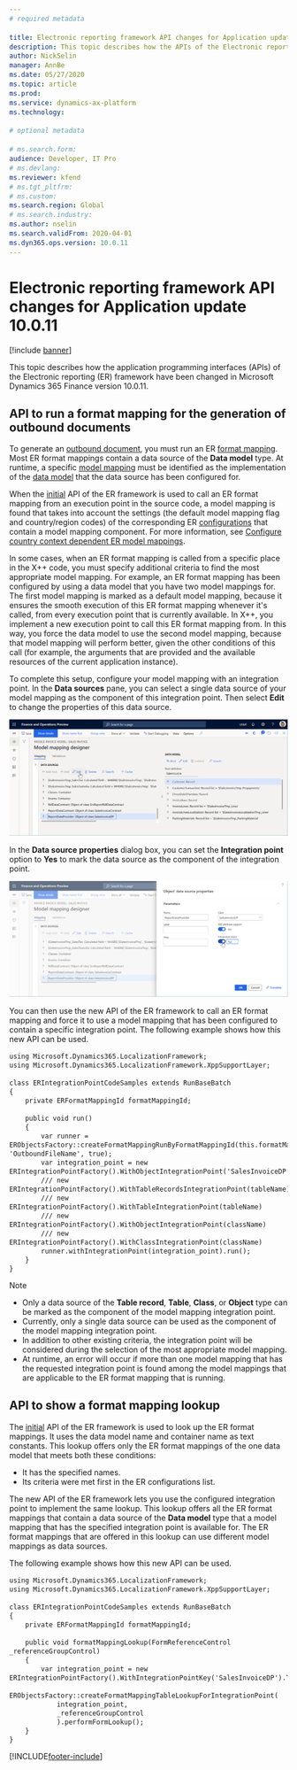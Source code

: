 ```yaml
---
# required metadata

title: Electronic reporting framework API changes for Application update 10.0.11
description: This topic describes how the APIs of the Electronic reporting framework have been changed in Microsoft Dynamics 365 Finance version 10.0.11.
author: NickSelin
manager: AnnBe
ms.date: 05/27/2020
ms.topic: article
ms.prod: 
ms.service: dynamics-ax-platform
ms.technology: 

# optional metadata

# ms.search.form:  
audience: Developer, IT Pro
# ms.devlang: 
ms.reviewer: kfend
# ms.tgt_pltfrm: 
# ms.custom: 
ms.search.region: Global 
# ms.search.industry: 
ms.author: nselin
ms.search.validFrom: 2020-04-01
ms.dyn365.ops.version: 10.0.11
---
```


# Electronic reporting framework API changes for Application update 10.0.11

[!include [banner](../includes/banner.md)]

This topic describes how the application programming interfaces (APIs) of the Electronic reporting (ER) framework have been changed in Microsoft Dynamics 365 Finance version 10.0.11.

## API to run a format mapping for the generation of outbound documents

To generate an [outbound document](general-electronic-reporting.md#configuring-data-model-mappings-for-outgoing-documents), you must run an ER [format mapping](general-electronic-reporting.md#FormatComponentInbound). Most ER format mappings contain a data source of the **Data model** type. At runtime, a specific [model mapping](general-electronic-reporting.md#data-model-and-model-mapping-components) must be identified as the implementation of the [data model](general-electronic-reporting.md#data-model-and-model-mapping-components) that the data source has been configured for.

When the [initial](er-apis-app73.md#code-to-run-a-format-mapping-for-data-export) API of the ER framework is used to call an ER format mapping from an execution point in the source code, a model mapping is found that takes into account the settings (the default model mapping flag and country/region codes) of the corresponding ER [configurations](general-electronic-reporting.md#Configuration) that contain a model mapping component. For more information, see [Configure country context dependent ER model mappings](er-country-dependent-model-mapping.md).

In some cases, when an ER format mapping is called from a specific place in the X++ code, you must specify additional criteria to find the most appropriate model mapping. For example, an ER format mapping has been configured by using a data model that you have two model mappings for. The first model mapping is marked as a default model mapping, because it ensures the smooth execution of this ER format mapping whenever it's called, from every execution point that is currently available. In X++, you implement a new execution point to call this ER format mapping from. In this way, you force the data model to use the second model mapping, because that model mapping will perform better, given the other conditions of this call (for example, the arguments that are provided and the available resources of the current application instance).

To complete this setup, configure your model mapping with an integration point. In the **Data sources** pane, you can select a single data source of your model mapping as the component of this integration point. Then select **Edit** to change the properties of this data source.

![Selecting Edit to change the properties of a selected data source](./media/er-api-ds-integration-point1.png)

In the **Data source properties** dialog box, you can set the **Integration point** option to **Yes** to mark the data source as the component of the integration point.

![Setting the Integration point option](./media/er-api-ds-integration-point2.png)

You can then use the new API of the ER framework to call an ER format mapping and force it to use a model mapping that has been configured to contain a specific integration point. The following example shows how this new API can be used.

```xpp
using Microsoft.Dynamics365.LocalizationFramework;
using Microsoft.Dynamics365.LocalizationFramework.XppSupportLayer;

class ERIntegrationPointCodeSamples extends RunBaseBatch
{
    private ERFormatMappingId formatMappingId;

    public void run()
    {
        var runner = ERObjectsFactory::createFormatMappingRunByFormatMappingId(this.formatMappingId, 'OutboundFileName', true);
        var integration_point = new ERIntegrationPointFactory().WithObjectIntegrationPoint('SalesInvoiceDP').ToIntegrationPoint();
        /// new ERIntegrationPointFactory().WithTableRecordsIntegrationPoint(tableName)
        /// new ERIntegrationPointFactory().WithTableIntegrationPoint(tableName)
        /// new ERIntegrationPointFactory().WithObjectIntegrationPoint(className)
        /// new ERIntegrationPointFactory().WithClassIntegrationPoint(className)
        runner.withIntegrationPoint(integration_point).run();
    }
}
```

> [!NOTE]
> - Only a data source of the **Table record**, **Table**, **Class**, or **Object** type can be marked as the component of the model mapping integration point.
> - Currently, only a single data source can be used as the component of the model mapping integration point.
> - In addition to other existing criteria, the integration point will be considered during the selection of the most appropriate model mapping.
> - At runtime, an error will occur if more than one model mapping that has the requested integration point is found among the model mappings that are applicable to the ER format mapping that is running.

## API to show a format mapping lookup

The [initial](er-apis-app73.md#code-to-display-a-format-mapping-lookup) API of the ER framework is used to look up the ER format mappings. It uses the data model name and container name as text constants. This lookup offers only the ER format mappings of the one data model that meets both these conditions:

- It has the specified names.
- Its criteria were met first in the ER configurations list.

The new API of the ER framework lets you use the configured integration point to implement the same lookup. This lookup offers all the ER format mappings that contain a data source of the **Data model** type that a model mapping that has the specified integration point is available for. The ER format mappings that are offered in this lookup can use different model mappings as data sources.

The following example shows how this new API can be used.

```xpp
using Microsoft.Dynamics365.LocalizationFramework;
using Microsoft.Dynamics365.LocalizationFramework.XppSupportLayer;

class ERIntegrationPointCodeSamples extends RunBaseBatch
{
    private ERFormatMappingId formatMappingId;

    public void formatMappingLookup(FormReferenceControl _referenceGroupControl)
    {
        var integration_point = new ERIntegrationPointFactory().WithIntegrationPointKey('SalesInvoiceDP').ToIntegrationPoint();
        ERObjectsFactory::createFormatMappingTableLookupForIntegrationPoint(
            integration_point,
            _referenceGroupControl
            ).performFormLookup();
    }
}
```


[!INCLUDE[footer-include](../../../includes/footer-banner.md)]